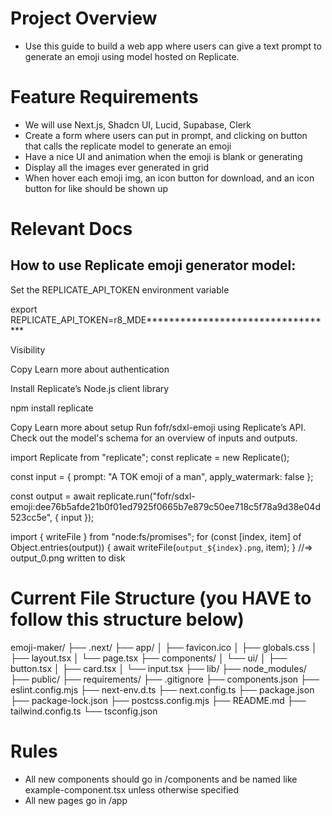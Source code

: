 # Project Overview
* Use this guide to build a web app where users can give a text prompt to generate an emoji using model hosted on Replicate.

# Feature Requirements
* We will use Next.js, Shadcn UI, Lucid, Supabase, Clerk
* Create a form where users can put in prompt, and clicking on button that calls the replicate model to generate an emoji
* Have a nice UI and animation when the emoji is blank or generating
* Display all the images ever generated in grid
* When hover each emoji img, an icon button for download, and an icon button for like should be shown up

# Relevant Docs
## How to use Replicate emoji generator model:
Set the REPLICATE_API_TOKEN environment variable

export REPLICATE_API_TOKEN=r8_MDE**********************************

Visibility

Copy
Learn more about authentication

Install Replicate’s Node.js client library

npm install replicate

Copy
Learn more about setup
Run fofr/sdxl-emoji using Replicate’s API. Check out the model's schema for an overview of inputs and outputs.

import Replicate from "replicate";
const replicate = new Replicate();

const input = {
    prompt: "A TOK emoji of a man",
    apply_watermark: false
};

const output = await replicate.run("fofr/sdxl-emoji:dee76b5afde21b0f01ed7925f0665b7e879c50ee718c5f78a9d38e04d523cc5e", { input });

import { writeFile } from "node:fs/promises";
for (const [index, item] of Object.entries(output)) {
  await writeFile(`output_${index}.png`, item);
}
//=> output_0.png written to disk

# Current File Structure (you HAVE to follow this structure below)

emoji-maker/
├── .next/
├── app/
│   ├── favicon.ico
│   ├── globals.css
│   ├── layout.tsx
│   └── page.tsx
├── components/
│   └── ui/
│       ├── button.tsx
│       ├── card.tsx
│       └── input.tsx
├── lib/
├── node_modules/
├── public/
├── requirements/
├── .gitignore
├── components.json
├── eslint.config.mjs
├── next-env.d.ts
├── next.config.ts
├── package.json
├── package-lock.json
├── postcss.config.mjs
├── README.md
├── tailwind.config.ts
└── tsconfig.json

# Rules
* All new components should go in /components and be named like example-component.tsx unless otherwise specified
* All new pages go in /app
